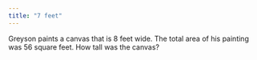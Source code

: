 ```yaml
---
title: "7 feet"
---
```

Greyson paints a canvas that is 8 feet wide. The total area of his painting was 56 square feet. How tall was the canvas?

